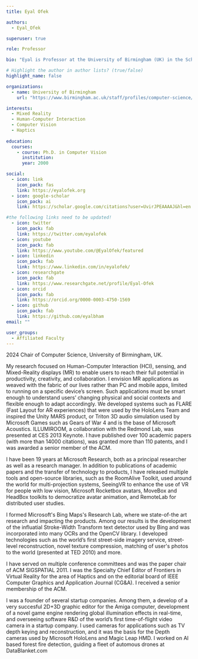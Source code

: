 ```yaml
---
title: Eyal Ofek

authors:
  - Eyal_Ofek

superuser: true

role: Professor

bio: "Eyal is Professor at the University of Birmingham (UK) in the School of Computer Science."

# Highlight the author in author lists? (true/false)
highlight_name: false

organizations:
  - name: University of Birmingham
    url: "https://www.birmingham.ac.uk/staff/profiles/computer-science/academic-staff/ofek-eyal"

interests:
  - Mixed Reality
  - Human-Computer Interaction
  - Computer Vision
  - Haptics
 
education:
  courses:
    - course: Ph.D. in Computer Vision
      institution: 
      year: 2000

social:
  - icon: link
    icon_pack: fas
    link: https://eyalofek.org
  - icon: google-scholar
    icon_pack: ai
    link: https://scholar.google.com/citations?user=UvirJPEAAAAJ&hl=en

#the following links need to be updated!
  - icon: twitter
    icon_pack: fab
    link: https://twitter.com/eyalofek
  - icon: youtube
    icon_pack: fab
    link: https://www.youtube.com/@EyalOfek/featured
  - icon: linkedin
    icon_pack: fab
    link: https://www.linkedin.com/in/eyalofek/
  - icon: researchgate
    icon_pack: fab
    link: https://www.researchgate.net/profile/Eyal-Ofek
  - icon: orcid
    icon_pack: fab
    link: https://orcid.org/0000-0003-4750-1569
  - icon: github
    icon_pack: fab
    link: https://github.com/eyalbham
email: ""

user_groups:
  - Affiliated Faculty
---
```



2024 Chair of Computer Science, University of Birmingham, UK.

My research focused on Human-Computer Interaction (HCI), sensing, and Mixed-Reality displays (MR) to enable users to reach their full potential in productivity, 
creativity, and collaboration. I envision MR applications as weaved with the fabric of our lives rather than PC and mobile apps, limited to running on a specific device’s screen. Such applications must be smart enough to understand users’ changing physical and social contexts and flexible enough to adapt accordingly. We developed systems such as FLARE (Fast Layout for AR experiences) that were used by the HoloLens Team and inspired the Unity MARS product, or Triton 3D audio simulation used by Microsoft Games such as Gears of War 4 and is the base of Microsoft Acoustics. ILLUMIROOM, a collaboration with the Redmond Lab, was presented at CES 2013 Keynote.
I have published over 100 academic papers (with more than 14000 citations), was granted more than 110 patents, and I was awarded a senior member of the ACM.

I have been 19 years at Microsoft Research, both as a principal researcher as well as a research manager. 
In addition to publications of academic papers and the transfer of technology to products, I have released multiple tools and open-source libraries, 
such as the RoomAlive Toolkit, used around the world for multi-projection systems, 
SeeingVR to enhance the use of VR for people with low vision, 
Microsoft Rocketbox avatars, MoveBox and HeadBox toolkits to democratize avatar animation, 
and RemoteLab for distributed user studies.

I formed Microsoft's Bing Maps's Research Lab, where we state-of-the art research and impacting the products. 
Among our results is the development of the influatial Stroke-Width Transform text detector used by Bing and was incorporated into many OCRs and the OpenCV library. 
I developed technologies such as the world’s first street-side imagery service, street-level reconstruction, novel texture compression, matching of user's photos to the world (presented at TED 2010) and more.

I have served on multiple conference committees and was the paper chair of ACM SIGSPATIAL 2011. I was the Specialty Chief Editor of Frontiers in Virtual Reality for the area of Haptics and on the editorial board of IEEE Computer Graphics and Application Journal (CG&A). I received a senior membership of the ACM.

I was a founder of several startup companies. 
Among them, a develop of a very succesful 2D+3D graphic editor for the Amiga computer, development of a novel game engine rendering global illumination effects in real-time, and overseeing software R&D of the world’s first time-of-flight video camera in a startup company. I used cameras for applications such as TV depth keying and reconstruction, and it was the basis for the Depth cameras used by Microsoft HoloLens and Magic Leap HMD.
I worked on AI based forest fire detection, guiding a fleet of automous drones at DataBlanket.com





